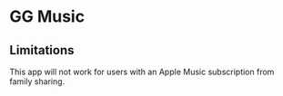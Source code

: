 #  GG Music

## Limitations

This app will not work for users with an Apple Music subscription from family sharing. 

